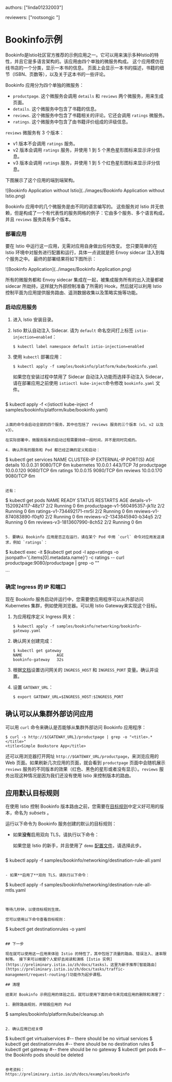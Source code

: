 authors: ["linda01232003"]

reviewers: ["rootsongjc "]

# Bookinfo示例

Bookinfo是Istio社区官方推荐的示例应用之一。它可以用来演示多种Istio的特性，并且它是多语言架构的。该应用由四个单独的微服务构成。 这个应用模仿在线书店的一个分类，显示一本书的信息。 页面上会显示一本书的描述，书籍的细节（ISBN、页数等），以及关于这本书的一些评论。 

Bookinfo 应用分为四个单独的微服务：

- `productpage`. 这个微服务会调用 `details` 和 `reviews` 两个微服务，用来生成页面。
- `details`. 这个微服务中包含了书籍的信息。
- `reviews`. 这个微服务中包含了书籍相关的评论。它还会调用 `ratings` 微服务。
- `ratings`. 这个微服务中包含了由书籍评价组成的评级信息。

`reviews` 微服务有 3 个版本：

- v1 版本不会调用 `ratings` 服务。
- v2 版本会调用 `ratings` 服务，并使用 1 到 5 个黑色星形图标来显示评分信息。
- v3 版本会调用 `ratings` 服务，并使用 1 到 5 个红色星形图标来显示评分信息。

下图展示了这个应用的端到端架构。

![Bookinfo Application without Istio](../images/Bookinfo Application without Istio.png)

Bookinfo 应用中的几个微服务是由不同的语言编写的。 这些服务对 Istio 并无依赖，但是构成了一个有代表性的服务网格的例子：它由多个服务、多个语言构成，并且 `reviews` 服务具有多个版本。 

### 部署应用

要在 Istio 中运行这一应用，无需对应用自身做出任何改变。 您只要简单的在 Istio 环境中对服务进行配置和运行，具体一点说就是把 Envoy sidecar 注入到每个服务之中。 最终的部署结果将如下图所示： 

![Bookinfo Application](../images/Bookinfo Application.png)

 所有的微服务都和 Envoy sidecar 集成在一起，被集成服务所有的出入流量都被 sidecar 所劫持，这样就为外部控制准备了所需的 Hook，然后就可以利用 Istio 控制平面为应用提供服务路由、遥测数据收集以及策略实施等功能。 

### 启动应用服务

1. 进入 Istio 安装目录。

2. Istio 默认自动注入 Sidecar. 请为 `default` 命名空间打上标签 `istio-injection=enabled`：

   ```
   $ kubectl label namespace default istio-injection=enabled
   ```

3. 使用 `kubectl` 部署应用：

   ```
   $ kubectl apply -f samples/bookinfo/platform/kube/bookinfo.yaml
   ```

   如果您在安装过程中禁用了 Sidecar 自动注入功能而选择手动注入 Sidecar，请在部署应用之前使用 `istioctl kube-inject`命令修改 `bookinfo.yaml` 文件。

   ```
$ kubectl apply -f <(istioctl kube-inject -f samples/bookinfo/platform/kube/bookinfo.yaml)
   ```
   
   上面的命令会启动全部的四个服务，其中也包括了 reviews 服务的三个版本（v1、v2 以及 v3）。

   在实际部署中，微服务版本的启动过程需要持续一段时间，并不是同时完成的。

4. 确认所有的服务和 Pod 都已经正确的定义和启动：

   ```
   $ kubectl get services
   NAME                       CLUSTER-IP   EXTERNAL-IP   PORT(S)              AGE
   details                    10.0.0.31    <none>        9080/TCP             6m
   kubernetes                 10.0.0.1     <none>        443/TCP              7d
   productpage                10.0.0.120   <none>        9080/TCP             6m
   ratings                    10.0.0.15    <none>        9080/TCP             6m
   reviews                    10.0.0.170   <none>        9080/TCP             6m
   ```

   还有：

   ```
$ kubectl get pods
   NAME                                        READY     STATUS    RESTARTS   AGE
   details-v1-1520924117-48z17                 2/2       Running   0          6m
   productpage-v1-560495357-jk1lz              2/2       Running   0          6m
   ratings-v1-734492171-rnr5l                  2/2       Running   0          6m
   reviews-v1-874083890-f0qf0                  2/2       Running   0          6m
   reviews-v2-1343845940-b34q5                 2/2       Running   0          6m
   reviews-v3-1813607990-8ch52                 2/2       Running   0          6m
   ```
   
5. 要确认 Bookinfo 应用是否正在运行，请在某个 Pod 中用 `curl` 命令对应用发送请求，例如 `ratings`：

   ```
   $ kubectl exec -it $(kubectl get pod -l app=ratings -o jsonpath='{.items[0].metadata.name}') -c ratings -- curl productpage:9080/productpage | grep -o "<title>.*</title>"
   <title>Simple Bookstore App</title>
   ```


### 确定 Ingress 的 IP 和端口

现在 Bookinfo 服务启动并运行中，您需要使应用程序可以从外部访问 Kubernetes 集群，例如使用浏览器。可以用 Istio Gateway来实现这个目标。

1. 为应用程序定义 Ingress 网关：

   ```
   $ kubectl apply -f samples/bookinfo/networking/bookinfo-gateway.yaml
   ```

2. 确认网关创建完成：

   ```
   $ kubectl get gateway
   NAME               AGE
   bookinfo-gateway   32s
   ```

3. 根据[文档](https://preliminary.istio.io/zh/docs/tasks/traffic-management/ingress/ingress-control/#determining-the-ingress-i-p-and-ports)设置访问网关的 `INGRESS_HOST` 和 `INGRESS_PORT` 变量。确认并设置。

4. 设置 `GATEWAY_URL`：

   ```
   $ export GATEWAY_URL=$INGRESS_HOST:$INGRESS_PORT
   ```


## 确认可以从集群外部访问应用

可以用 `curl` 命令来确认是否能够从集群外部访问 Bookinfo 应用程序：

```
$ curl -s http://${GATEWAY_URL}/productpage | grep -o "<title>.*</title>"
<title>Simple Bookstore App</title>
```

还可以用浏览器打开网址 `http://$GATEWAY_URL/productpage`，来浏览应用的 Web 页面。如果刷新几次应用的页面，就会看到 `productpage` 页面中会随机展示 `reviews` 服务的不同版本的效果（红色、黑色的星形或者没有显示）。`reviews` 服务出现这种情况是因为我们还没有使用 Istio 来控制版本的路由。

## 应用默认目标规则

在使用 Istio 控制 Bookinfo 版本路由之前，您需要在[目标规则](https://preliminary.istio.io/zh/docs/concepts/traffic-management/#destination-rules)中定义好可用的版本，命名为 *subsets* 。

运行以下命令为 Bookinfo 服务创建的默认的目标规则：

- 如果**没有**启用双向 TLS，请执行以下命令：

  如果您是 Istio 的新手，并且使用了 `demo` [配置文件](https://preliminary.istio.io/zh/docs/setup/additional-setup/config-profiles/)，请选择此步。

  ```
$ kubectl apply -f samples/bookinfo/networking/destination-rule-all.yaml
  ```
  
- 如果**启用了**双向 TLS，请执行以下命令：

  ```
  $ kubectl apply -f samples/bookinfo/networking/destination-rule-all-mtls.yaml
  ```


等待几秒钟，以使目标规则生效。

您可以使用以下命令查看目标规则：

```
$ kubectl get destinationrules -o yaml
```

## 下一步

现在就可以使用这一应用来体验 Istio 的特性了，其中包括了流量的路由、错误注入、速率限制等。 接下来可以根据个人爱好去阅读和演练 [Istio 实例](https://preliminary.istio.io/zh/docs/tasks)。这里为新手推荐[智能路由](https://preliminary.istio.io/zh/docs/tasks/traffic-management/request-routing/)功能作为起步课程。

## 清理

结束对 Bookinfo 示例应用的体验之后，就可以使用下面的命令来完成应用的删除和清理了：

1. 删除路由规则，并销毁应用的 Pod

   ```
   $ samples/bookinfo/platform/kube/cleanup.sh
   ```

2. 确认应用已经关停

   ```
   $ kubectl get virtualservices   #-- there should be no virtual services
   $ kubectl get destinationrules  #-- there should be no destination rules
   $ kubectl get gateway           #-- there should be no gateway
   $ kubectl get pods              #-- the Bookinfo pods should be deleted
   ```

参考资料：
 https://preliminary.istio.io/zh/docs/examples/bookinfo 

